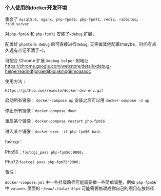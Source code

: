 ### 个人使用的docker开发环境



集合了 `mysql5.6`、`nginx`、`php-fpm56`、`php-fpm72`、`redis`、`rabbitmq`、`ftpd_server`



对`php-fpm56` 和 `php-fpm72` 安装了`xdebug` 扩展，

配置好 `phpStorm debug` 后可直接进行`debug`, 无需做其他配置(maybe，时间有点久远有点记不清了~)，

可配合 Chrome 扩展 `Xdebug helper` 附地址 https://chrome.google.com/webstore/detail/xdebug-helper/eadndfjplgieldjbigjakmdgkmoaaaoc





使用方法：

`https://github.com/rexmolo/docker-dev-env.git`



启动所有镜像： `docker-compose up` 安装之后可以用 `docker-compose -d up`

停止所有镜像：`docker-compose down`

重启某个镜像：`docker-compose restart php-fpm56`

进入某个镜像：`docker exec -it php-fpm56 bash`



fastcgi：

Php56：`fastcgi_pass php-fpm56:9000;`

Php72:`fastcgi_pass php-fpm72:9000;`




备注：

`docker-compose.yml` 中一些挂载路径可能需要做一些简单调整，例如 `php-fpm56` 中 `volumes` 里面的 `~/www/:/data/httpd` 可能需要修改成你自己的项目存放路径
